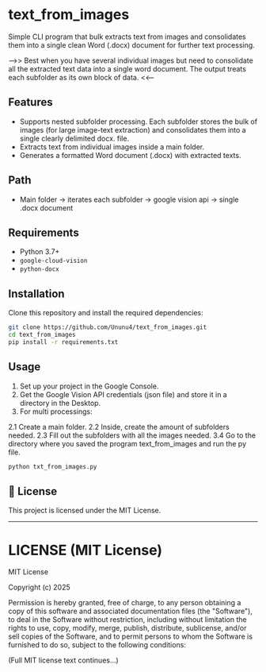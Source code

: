 # text_from_images


Simple CLI program that bulk extracts text from images and consolidates them into a single clean Word (.docx) document for further text processing.

-->> Best when you have several individual images but need to consolidate all the extracted text data into a single word document. The output treats each subfolder as its own block of data. <<--


## Features

- Supports nested subfolder processing. Each subfolder stores the bulk of images (for large image-text extraction) and consolidates them into a single clearly delimited docx. file. 
- Extracts text from individual images inside a main folder.
- Generates a formatted Word document (.docx) with extracted texts.


## Path

- Main folder -> iterates each subfolder -> google vision api -> single .docx document 

## Requirements
- Python 3.7+
- `google-cloud-vision`
- `python-docx`

## Installation

Clone this repository and install the required dependencies:

```bash
git clone https://github.com/Ununu4/text_from_images.git
cd text_from_images
pip install -r requirements.txt
```

## Usage
1. Set up your project in the Google Console.
2. Get the Google Vision API credentials (json file) and store it in a directory in the Desktop.
2. For multi processings:

2.1 Create a main folder.
2.2 Inside, create the amount of subfolders needed. 
2.3 Fill out the subfolders with all the images needed.
3.4 Go to the directory where you saved the program text_from_images and run the py file. 

```bash
python txt_from_images.py
```

## 📄 License
This project is licensed under the MIT License.

---

# LICENSE (MIT License)

MIT License

Copyright (c) 2025

Permission is hereby granted, free of charge, to any person obtaining a copy
of this software and associated documentation files (the "Software"), to deal
in the Software without restriction, including without limitation the rights
to use, copy, modify, merge, publish, distribute, sublicense, and/or sell
copies of the Software, and to permit persons to whom the Software is
furnished to do so, subject to the following conditions:

(Full MIT license text continues...)
